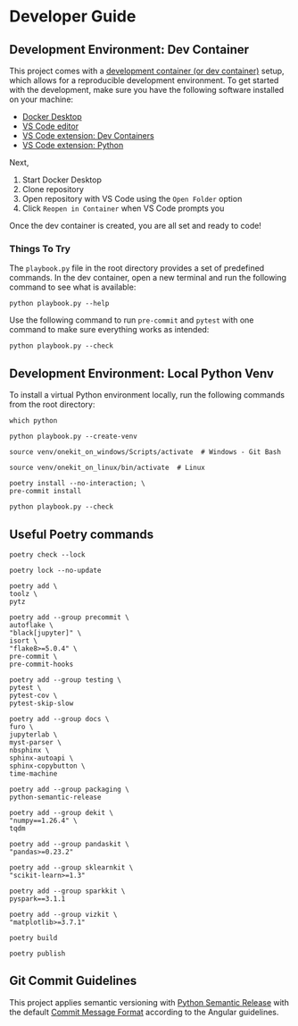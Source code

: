 # Developer Guide

## Development Environment: Dev Container

This project comes with a [development container (or dev container)](https://containers.dev) setup, which allows for a reproducible development environment.
To get started with the development, make sure you have the following software installed on your machine:

- [Docker Desktop](https://www.docker.com/products/docker-desktop/)
- [VS Code editor](https://code.visualstudio.com)
- [VS Code extension: Dev Containers](https://marketplace.visualstudio.com/items?itemName=ms-vscode-remote.remote-containers)
- [VS Code extension: Python](https://marketplace.visualstudio.com/items?itemName=ms-python.python)

Next,

1. Start Docker Desktop
2. Clone repository
3. Open repository with VS Code using the `Open Folder` option
4. Click `Reopen in Container` when VS Code prompts you

Once the dev container is created, you are all set and ready to code!

### Things To Try

The `playbook.py` file in the root directory provides a set of predefined commands.
In the dev container, open a new terminal and run the following command to see what is available:

```shell
python playbook.py --help
```

Use the following command to run `pre-commit` and `pytest` with one command to make sure everything works as intended:

```shell
python playbook.py --check
```

## Development Environment: Local Python Venv

To install a virtual Python environment locally, run the following commands from the root directory:

```shell
which python
```

```shell
python playbook.py --create-venv
```

```shell
source venv/onekit_on_windows/Scripts/activate  # Windows - Git Bash
```

```shell
source venv/onekit_on_linux/bin/activate  # Linux
```

```shell
poetry install --no-interaction; \
pre-commit install
```

```shell
python playbook.py --check
```

## Useful Poetry commands

```shell
poetry check --lock
```

```shell
poetry lock --no-update
```

```shell
poetry add \
toolz \
pytz
```

```shell
poetry add --group precommit \
autoflake \
"black[jupyter]" \
isort \
"flake8>=5.0.4" \
pre-commit \
pre-commit-hooks
```

```shell
poetry add --group testing \
pytest \
pytest-cov \
pytest-skip-slow
```

```shell
poetry add --group docs \
furo \
jupyterlab \
myst-parser \
nbsphinx \
sphinx-autoapi \
sphinx-copybutton \
time-machine
```

```shell
poetry add --group packaging \
python-semantic-release
```

```shell
poetry add --group dekit \
"numpy==1.26.4" \
tqdm
```

```shell
poetry add --group pandaskit \
"pandas>=0.23.2"
```

```shell
poetry add --group sklearnkit \
"scikit-learn>=1.3"
```

```shell
poetry add --group sparkkit \
pyspark==3.1.1
```

```shell
poetry add --group vizkit \
"matplotlib>=3.7.1"
```

```shell
poetry build
```

```shell
poetry publish
```

## Git Commit Guidelines

This project applies semantic versioning with [Python Semantic Release](https://python-semantic-release.readthedocs.io/en/stable/commit-parsing.html#built-in-commit-parsers) with the default [Commit Message Format](https://github.com/angular/angular/blob/main/CONTRIBUTING.md#-commit-message-format) according to the Angular guidelines.
